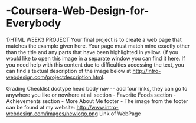 # -Coursera-Web-Design-for-Everybody
1)HTML WEEK3 PROJECT
Your final project is to create a web page that matches the example given here. Your page must match mine exactly other than the title and any parts that have been highlighted in yellow. (If you would like to open this image in a separate window you can find it here. If you need help with this content due to difficulties accessing the text, you can find a textual description of the image below at http://intro-webdesign.com/projectdescription.html.

Grading Checklist
doctype
head
body
nav -- add four links, they can go to anywhere you like or nowhere at all
section - Favorite Foods
section - Achievements
section - More About Me
footer - The image from the footer can be found at my website: http://www.intro-webdesign.com/images/newlogo.png
Link of WebPage
